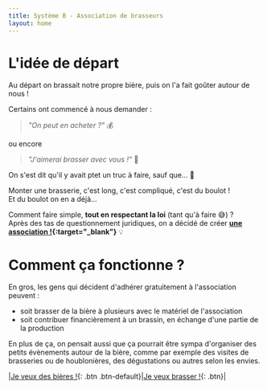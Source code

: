 ```yaml
---
title: Système B - Association de brasseurs
layout: home
---
```


# L'idée de départ

Au départ on brassait notre propre bière, puis on l'a fait goûter autour de nous !  

Certains ont commencé à nous demander :

> *"On peut en acheter  ?"* :moneybag:  

ou encore

> *"J'aimerai brasser avec vous !"* :beers:   

On s'est dit qu'il y avait ptet un truc à faire, sauf que... :thinking:  

Monter une brasserie, c'est long, c'est compliqué, c'est du boulot !  
Et du boulot on en a déjà...  

Comment faire simple, **tout en respectant la loi** (tant qu'à faire :sweat_smile:) ?  
Après des tas de questionnement juridiques, on a décidé de créer **[une association !](./statuts.md){:target="_blank"}** :bulb:  

# Comment ça fonctionne ?

En gros, les gens qui décident d'adhérer gratuitement à l'association peuvent :
- soit brasser de la bière à plusieurs avec le matériel de l'association
- soit contribuer financièrement à un brassin, en échange d'une partie de la production

En plus de ça, on pensait aussi que ça pourrait être sympa d'organiser des petits évènements autour de la bière, 
comme par exemple des visites de brasseries ou de houblonières, des dégustations ou autres selon les envies.

|[Je veux des bières !](./financement.md){: .btn .btn-default}|[Je veux brasser !](./fonctionnement.md){: .btn}|

